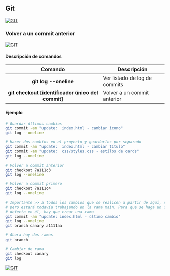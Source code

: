 ## Git
[![GIT](https://img.shields.io/badge/GIT-F05032?style=for-the-badge&logo=GIT&logoColor=white&labelColor=101010)](https://github.com/Alberto-mt/Terminal_de_comandos/blob/main/Git/index.md)

### Volver a un commit anterior
[![GIT](https://img.shields.io/badge/VOLVER_A_UN_COMMIT_ANTERIOR-44c04c?style=for-the-badge&logo=GIT&logoColor=white&labelColor=101010)](https://github.com/Alberto-mt/Terminal_de_comandos/blob/main/Git/categories/Volver_a_un_commit_anterior.md)

#### Descripción de comandos
| Comando  | Descripción  |
|:-:|---|
| **git log --oneline**  | Ver listado de log de commits  |
| **git checkout \[identificador único del commit\]**  | Volver a un commit anterior  |

#### Ejemplo
```bash
# Guardar últimos cambios
git commit -am "update:  index.html - cambiar icono"
git log --oneline

# Hacer dos cambios en el proyecto y guardarlos por separado
git commit -am "update:  index.html - cambiar título"
git commit -am "update:  css/styles.css - estilos de cards"
git log --oneline

# Volver a commit anterior
git checkout 7a111c3
git log --oneline

# Volver a commit primero
git checkout 7a111c4
git log --oneline

# Importante >> a todos los cambios que se realicen a partir de aquí, se les podrá hacer commit,
# pero estará todavía trabajando en la rama main. Para que se haga un commit y se posicione por
# defecto en él, hay que crear una rama
git commit -am "update: index.html - último cambio"
git log --oneline
git branch canary a1111aa

# Ahora hay dos ramas
git branch

# Cambiar de rama
git checkout canary
git log
```

[![GIT](https://img.shields.io/badge/VOLVER_A_UN_COMMIT_ANTERIOR-44c04c?style=for-the-badge&label=&#9650;&logoColor=white&labelColor=101010)](https://github.com/Alberto-mt/Terminal_de_comandos/blob/main/Git/categories/Volver_a_un_commit_anterior.md)
